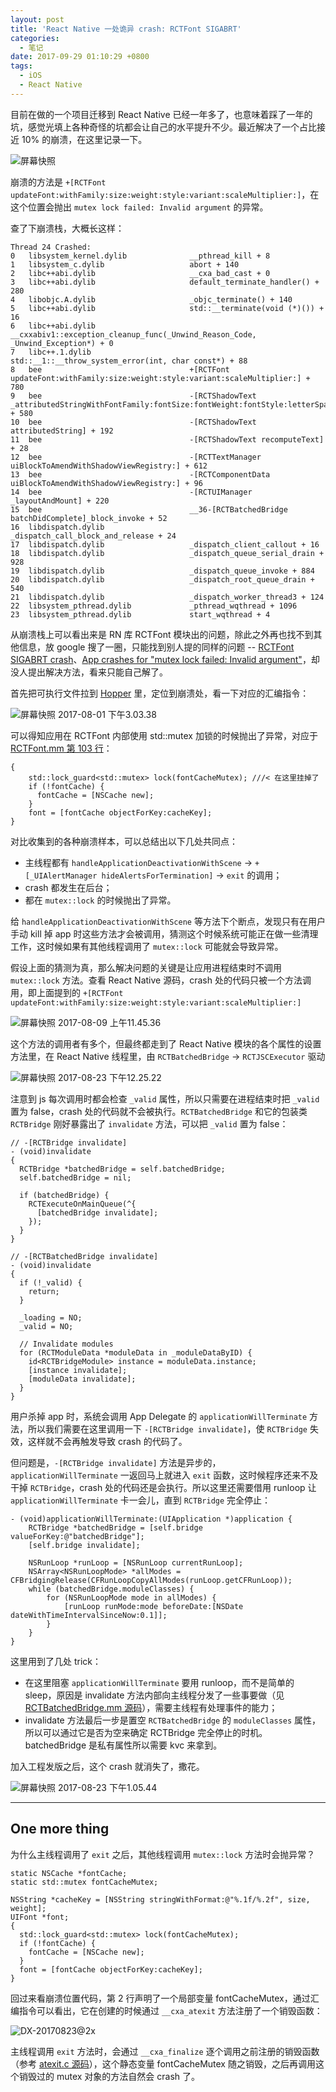```yaml
---
layout: post
title: 'React Native 一处诡异 crash: RCTFont SIGABRT'
categories:
  - 笔记
date: 2017-09-29 01:10:29 +0800
tags:
  - iOS
  - React Native
---
```


目前在做的一个项目迁移到 React Native 已经一年多了，也意味着踩了一年的坑，感觉光填上各种奇怪的坑都会让自己的水平提升不少。最近解决了一个占比接近 10% 的崩溃，在这里记录一下。

<!-- more -->

![屏幕快照](/assets/images/2017/%E5%B1%8F%E5%B9%95%E5%BF%AB%E7%85%A7%202017-07-31%20%E4%B8%8B%E5%8D%889.38.38.png)

崩溃的方法是
`+[RCTFont updateFont:withFamily:size:weight:style:variant:scaleMultiplier:]`，在这个位置会抛出 `mutex lock failed: Invalid argument` 的异常。

查了下崩溃栈，大概长这样：

```
Thread 24 Crashed:
0   libsystem_kernel.dylib              __pthread_kill + 8
1   libsystem_c.dylib                   abort + 140
2   libc++abi.dylib                     __cxa_bad_cast + 0
3   libc++abi.dylib                     default_terminate_handler() + 280
4   libobjc.A.dylib                     _objc_terminate() + 140
5   libc++abi.dylib                     std::__terminate(void (*)()) + 16
6   libc++abi.dylib                     __cxxabiv1::exception_cleanup_func(_Unwind_Reason_Code, _Unwind_Exception*) + 0
7   libc++.1.dylib                      std::__1::__throw_system_error(int, char const*) + 88
8   bee                                 +[RCTFont updateFont:withFamily:size:weight:style:variant:scaleMultiplier:] + 780
9   bee                                 -[RCTShadowText _attributedStringWithFontFamily:fontSize:fontWeight:fontStyle:letterSpacing:useBackgroundColor:foregroundColor:backgroundColor:opacity:] + 580
10  bee                                 -[RCTShadowText attributedString] + 192
11  bee                                 -[RCTShadowText recomputeText] + 28
12  bee                                 -[RCTTextManager uiBlockToAmendWithShadowViewRegistry:] + 612
13  bee                                 -[RCTComponentData uiBlockToAmendWithShadowViewRegistry:] + 96
14  bee                                 -[RCTUIManager _layoutAndMount] + 220
15  bee                                 __36-[RCTBatchedBridge batchDidComplete]_block_invoke + 52
16  libdispatch.dylib                   _dispatch_call_block_and_release + 24
17  libdispatch.dylib                   _dispatch_client_callout + 16
18  libdispatch.dylib                   _dispatch_queue_serial_drain + 928
19  libdispatch.dylib                   _dispatch_queue_invoke + 884
20  libdispatch.dylib                   _dispatch_root_queue_drain + 540
21  libdispatch.dylib                   _dispatch_worker_thread3 + 124
22  libsystem_pthread.dylib             _pthread_wqthread + 1096
23  libsystem_pthread.dylib             start_wqthread + 4
```

从崩溃栈上可以看出来是 RN 库 RCTFont 模块出的问题，除此之外再也找不到其他信息，放 google 搜了一圈，只能找到别人提的同样的问题 -- [RCTFont SIGABRT crash](https://github.com/facebook/react-native/issues/13588)、[App crashes for "mutex lock failed: Invalid argument"](https://github.com/facebook/react-native/issues/14526)，却没人提出解决方法，看来只能自己解了。

首先把可执行文件拉到 [Hopper](https://www.hopperapp.com) 里，定位到崩溃处，看一下对应的汇编指令：

![屏幕快照 2017-08-01 下午3.03.38](/assets/images/2017/%E5%B1%8F%E5%B9%95%E5%BF%AB%E7%85%A7%202017-08-01%20%E4%B8%8B%E5%8D%883.03.38.png)

可以得知应用在 RCTFont 内部使用 std::mutex 加锁的时候抛出了异常，对应于 [RCTFont.mm 第 103 行](https://github.com/facebook/react-native/blob/6ce42441ec98bb8543e8eff8849ce50e076ce520/React/Views/RCTFont.mm#L103)：

```objc
{
    std::lock_guard<std::mutex> lock(fontCacheMutex); ///< 在这里挂掉了
    if (!fontCache) {
      fontCache = [NSCache new];
    }
    font = [fontCache objectForKey:cacheKey];
} 
```

对比收集到的各种崩溃样本，可以总结出以下几处共同点：

- 主线程都有 `handleApplicationDeactivationWithScene` → `+[_UIAlertManager hideAlertsForTermination]` → `exit` 的调用；
- crash 都发生在后台；
- 都在 `mutex::lock` 的时候抛出了异常。

给 `handleApplicationDeactivationWithScene` 等方法下个断点，发现只有在用户手动 kill 掉 app 时这些方法才会被调用，猜测这个时候系统可能正在做一些清理工作，这时候如果有其他线程调用了 `mutex::lock` 可能就会导致异常。

假设上面的猜测为真，那么解决问题的关键是让应用进程结束时不调用 `mutex::lock` 方法。查看 React Native 源码，crash 处的代码只被一个方法调用，即上面提到的 `+[RCTFont updateFont:withFamily:size:weight:style:variant:scaleMultiplier:]`

![屏幕快照 2017-08-09 上午11.45.36](/assets/images/2017/%E5%B1%8F%E5%B9%95%E5%BF%AB%E7%85%A7%202017-08-09%20%E4%B8%8A%E5%8D%8811.45.36.png)

这个方法的调用者有多个，但最终都走到了 React Native 模块的各个属性的设置方法里，在 React Native 线程里，由 `RCTBatchedBridge` → `RCTJSCExecutor` 驱动

![屏幕快照 2017-08-23 下午12.25.22](/assets/images/2017/%E5%B1%8F%E5%B9%95%E5%BF%AB%E7%85%A7%202017-08-23%20%E4%B8%8B%E5%8D%8812.25.22.png)

注意到 js 每次调用时都会检查 `_valid` 属性，所以只需要在进程结束时把 `_valid` 置为 false，crash 处的代码就不会被执行。`RCTBatchedBridge` 和它的包装类 `RCTBridge` 刚好暴露出了 `invalidate` 方法，可以把 `_valid` 置为 false：

```objc
// -[RCTBridge invalidate]
- (void)invalidate
{
  RCTBridge *batchedBridge = self.batchedBridge;
  self.batchedBridge = nil;
 
  if (batchedBridge) {
    RCTExecuteOnMainQueue(^{
      [batchedBridge invalidate];
    });
  }
}
```

```objc
// -[RCTBatchedBridge invalidate]
- (void)invalidate
{
  if (!_valid) {
    return;
  }
 
  _loading = NO;
  _valid = NO;
 
  // Invalidate modules
  for (RCTModuleData *moduleData in _moduleDataByID) {
    id<RCTBridgeModule> instance = moduleData.instance;
    [instance invalidate];
    [moduleData invalidate];
  }
}
```

用户杀掉 app 时，系统会调用 App Delegate 的 `applicationWillTerminate` 方法，所以我们需要在这里调用一下 `-[RCTBridge invalidate]`，使 `RCTBridge` 失效，这样就不会再触发导致 crash 的代码了。

但问题是，`-[RCTBridge invalidate]` 方法是异步的，`applicationWillTerminate` 一返回马上就进入 `exit` 函数，这时候程序还来不及干掉 `RCTBridge`，crash 处的代码还是会执行。所以这里还需要借用 runloop 让 `applicationWillTerminate` 卡一会儿，直到 `RCTBridge` 完全停止：

```objc
- (void)applicationWillTerminate:(UIApplication *)application {
    RCTBridge *batchedBridge = [self.bridge valueForKey:@"batchedBridge"];
    [self.bridge invalidate];
    
    NSRunLoop *runLoop = [NSRunLoop currentRunLoop];
    NSArray<NSRunLoopMode> *allModes = CFBridgingRelease(CFRunLoopCopyAllModes(runLoop.getCFRunLoop));
    while (batchedBridge.moduleClasses) {
        for (NSRunLoopMode mode in allModes) {
            [runLoop runMode:mode beforeDate:[NSDate dateWithTimeIntervalSinceNow:0.1]];
        }
    }
}
```

这里用到了几处 trick：

- 在这里阻塞 `applicationWillTerminate` 要用 runloop，而不是简单的 sleep，原因是 invalidate 方法内部向主线程分发了一些事要做（见 [RCTBatchedBridge.mm 源码](https://github.com/facebook/react-native/blob/6ce42441ec98bb8543e8eff8849ce50e076ce520/React/Base/RCTBatchedBridge.mm#L714-L735)），需要主线程有处理事件的能力；
- invalidate 方法最后一步是置空 `RCTBatchedBridge` 的 `moduleClasses` 属性，所以可以通过它是否为空来确定 RCTBridge 完全停止的时机。 batchedBridge 是私有属性所以需要 kvc 来拿到。

加入工程发版之后，这个 crash 就消失了，撒花。

![屏幕快照 2017-08-23 下午1.05.44](/assets/images/2017/%E5%B1%8F%E5%B9%95%E5%BF%AB%E7%85%A7%202017-08-23%20%E4%B8%8B%E5%8D%881.05.44.png)

---

## One more thing

为什么主线程调用了 `exit` 之后，其他线程调用 `mutex::lock` 方法时会抛异常？

```objc
static NSCache *fontCache;
static std::mutex fontCacheMutex;
 
NSString *cacheKey = [NSString stringWithFormat:@"%.1f/%.2f", size, weight];
UIFont *font;
{
  std::lock_guard<std::mutex> lock(fontCacheMutex);
  if (!fontCache) {
    fontCache = [NSCache new];
  }
  font = [fontCache objectForKey:cacheKey];
}
```

回过来看崩溃位置代码，第 2 行声明了一个局部变量 fontCacheMutex，通过汇编指令可以看出，它在创建的时候通过 `__cxa_atexit` 方法注册了一个销毁函数：

![DX-20170823@2x](/assets/images/2017/DX-20170823@2x.png)

主线程调用 `exit` 方法时，会通过 `__cxa_finalize` 逐个调用之前注册的销毁函数（参考 [atexit.c 源码](https://opensource.apple.com/source/Libc/Libc-1158.50.2/stdlib/FreeBSD/atexit.c.auto.html)），这个静态变量 fontCacheMutex 随之销毁，之后再调用这个销毁过的 mutex 对象的方法自然会 crash 了。

